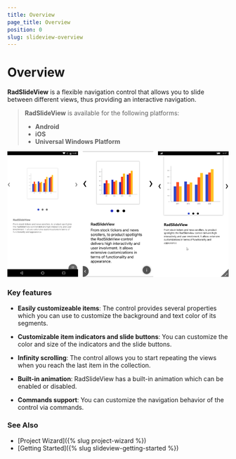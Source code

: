 ```yaml
---
title: Overview
page_title: Overview
position: 0
slug: slideview-overview
---
```


# Overview

**RadSlideView** is a flexible navigation control that allows you to slide between different views, thus providing an interactive navigation.

> **RadSlideView** is available for the following platforms:
> - **Android**
> - **iOS**
> - **Universal Windows Platform**

![RadSlideView example](images/slideview-overview.png)  

### Key features

- **Easily customizeable items**: The control provides several properties which you can use to customize the background and text color of its segments.

- **Customizable item indicators and slide buttons**: You can customize the color and size of the indicators and the slide buttons.

- **Infinity scrolling**: The control allows you to start repeating the views when you reach the last item in the collection.

- **Built-in animation**: RadSlideView has a built-in animation which can be enabled or disabled.

- **Commands support**: You can customize the navigation behavior of the control via commands.

### See Also

- [Project Wizard]({% slug project-wizard %})
- [Getting Started]({% slug slideview-getting-started %})
